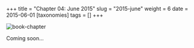 +++
title = "Chapter 04: June 2015"
slug = "2015-june"
weight = 6
date = 2015-06-01
[taxonomies]
tags = []
+++

![book-chapter](/images/books/oeur/04.jpg)

Coming soon...